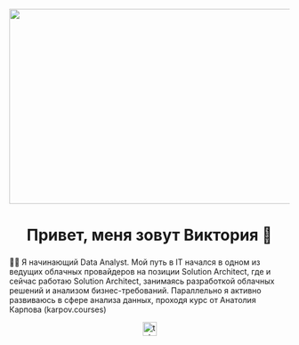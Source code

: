 <br clear="both">

<div align="center">
  <img height="350" width="750" src="https://github.com/orekhova-vi/orekhova-vi/blob/main/IMG_9491.gif" />
</div>

###

<h1 align="center">Привет, меня зовут Виктория 🌺 </h1>

###

<p align="left">👩‍💻 Я начинающий Data Analyst. Мой путь в IT начался в одном из ведущих облачных провайдеров на позиции Solution Architect, где и сейчас работаю Solution Architect, занимаясь разработкой облачных решений и анализом бизнес-требований. Параллельно я активно развиваюсь в сфере анализа данных, проходя курс от Анатолия Карпова (karpov.courses)<br></p>

<div align="center">
  <a href="https://t.me/savushka22" target="_blank">
    <img src="https://img.shields.io/static/v1?message=Telegram&logo=telegram&label=&color=2CA5E0&logoColor=white&labelColor=&style=for-the-badge" height="25" alt="telegram logo"  />
  </a>
</div>

###

